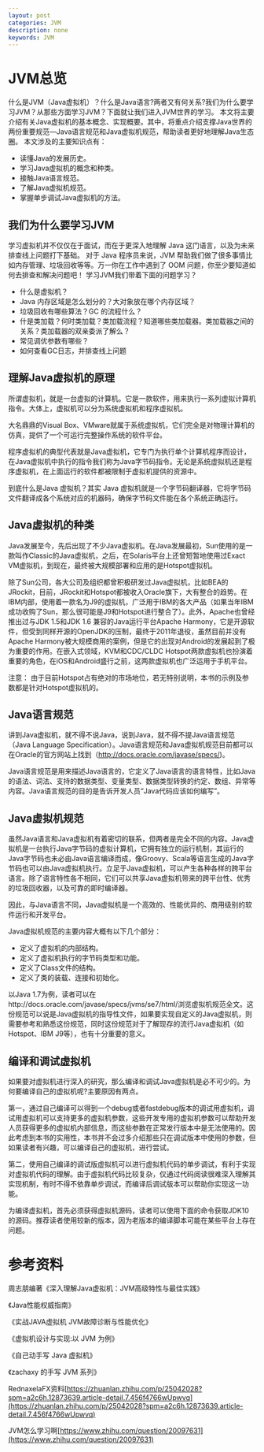 ```yaml
---
layout: post
categories: JVM
description: none
keywords: JVM
---
```

# JVM总览
什么是JVM（Java虚拟机）？什么是Java语言?两者又有何关系?我们为什么要学习JVM？从那些方面学习JVM？下面就让我们进入JVM世界的学习。
本文将主要介绍有关Java虚拟机的基本概念、实现概要。其中，将重点介绍支撑Java世界的两份重要规范—Java语言规范和Java虚拟机规范，帮助读者更好地理解Java生态圈。
本文涉及的主要知识点有：
- 读懂Java的发展历史。
- 学习Java虚拟机的概念和种类。
- 接触Java语言规范。
- 了解Java虚拟机规范。
- 掌握单步调试Java虚拟机的方法。

## 我们为什么要学习JVM
学习虚拟机并不仅仅在于面试，而在于更深入地理解 Java 这门语言，以及为未来排查线上问题打下基础。
对于 Java 程序员来说，JVM 帮助我们做了很多事情比如内存管理、垃圾回收等等。万一你在工作中遇到了 OOM 问题，你至少要知道如何去排查和解决问题吧！
学习JVM我们带着下面的问题学习？
- 什么是虚拟机？
- Java 内存区域是怎么划分的？大对象放在哪个内存区域？
- 垃圾回收有哪些算法？GC 的流程什么？
- 什是类加载？何时类加载？类加载流程？知道哪些类加载器。类加载器之间的关系？类加载器的双亲委派了解么？ 
- 常见调优参数有哪些？
- 如何查看GC日志，并排查线上问题

## 理解Java虚拟机的原理
所谓虚拟机，就是一台虚拟的计算机。它是一款软件，用来执行一系列虚拟计算机指令。大体上，虚拟机可以分为系统虚拟机和程序虚拟机。

大名鼎鼎的Visual Box、VMware就属于系统虚拟机，它们完全是对物理计算机的仿真，提供了一个可运行完整操作系统的软件平台。

程序虚拟机的典型代表就是Java虚拟机，它专门为执行单个计算机程序而设计，在Java虚拟机中执行的指令我们称为Java字节码指令。无论是系统虚拟机还是程序虚拟机，在上面运行的软件都被限制于虚拟机提供的资源中。

到底什么是Java 虚拟机？其实 Java 虚拟机就是一个字节码翻译器，它将字节码文件翻译成各个系统对应的机器码，确保字节码文件能在各个系统正确运行。

## Java虚拟机的种类
Java发展至今，先后出现了不少Java虚拟机。在Java发展最初，Sun使用的是一款叫作Classic的Java虚拟机，之后，在Solaris平台上还曾短暂地使用过Exact VM虚拟机，到现在，最终被大规模部署和应用的是Hotspot虚拟机。

除了Sun公司，各大公司及组织都曾积极研发过Java虚拟机，比如BEA的JRockit，目前，JRockit和Hotspot都被收入Oracle旗下，大有整合的趋势。在IBM内部，使用着一款名为J9的虚拟机，广泛用于IBM的各大产品（如果当年IBM成功收购了Sun，那么很可能是J9和Hotspot进行整合了）。此外，Apache也曾经推出过与JDK 1.5和JDK 1.6 兼容的Java运行平台Apache Harmony，它是开源软件，但受到同样开源的OpenJDK的压制，最终于2011年退役，虽然目前并没有Apache Harmony被大规模商用的案例，但是它的出现对Android的发展起到了极为重要的作用。在嵌入式领域，KVM和CDC/CLDC Hotspot两款虚拟机也扮演着重要的角色，在iOS和Android盛行之前，这两款虚拟机也广泛运用于手机平台。

注意： 由于目前Hotspot占有绝对的市场地位，若无特别说明，本书的示例及参数都是针对Hotspot虚拟机的。

## Java语言规范
讲到Java虚拟机，就不得不说Java，说到Java，就不得不提Java语言规范（Java Language Specification）。Java语言规范和Java虚拟机规范目前都可以在Oracle的官方网站上找到（http://docs.oracle.com/javase/specs/)。

Java语言规范是用来描述Java语言的，它定义了Java语言的语言特性，比如Java的语法、词法、支持的数据类型、变量类型、数据类型转换的约定、数组、异常等内容。Java语言规范的目的是告诉开发人员“Java代码应该如何编写”。

## Java虚拟机规范
虽然Java语言和Java虚拟机有着密切的联系，但两者是完全不同的内容。Java虚拟机是一台执行Java字节码的虚拟计算机，它拥有独立的运行机制，其运行的Java字节码也未必由Java语言编译而成，像Groovy、Scala等语言生成的Java字节码也可以由Java虚拟机执行。立足于Java虚拟机，可以产生各种各样的跨平台语言。除了语言特性各不相同，它们可以共享Java虚拟机带来的跨平台性、优秀的垃圾回收器，以及可靠的即时编译器。

因此，与Java语言不同，Java虚拟机是一个高效的、性能优异的、商用级别的软件运行和开发平台。

Java虚拟机规范的主要内容大概有以下几个部分：
- 定义了虚拟机的内部结构。
- 定义了虚拟机执行的字节码类型和功能。
- 定义了Class文件的结构。
- 定义了类的装载、连接和初始化。

以Java 1.7为例，读者可以在http://docs.oracle.com/javase/specs/jvms/se7/html/浏览虚拟机规范全文。这份规范可以说是Java虚拟机的指导性文件，如果要实现自定义的Java虚拟机，则需要参考和熟悉这份规范，同时这份规范对于了解现存的流行Java虚拟机（如Hotspot、IBM J9等），也有十分重要的意义。

## 编译和调试虚拟机
如果要对虚拟机进行深入的研究，那么编译和调试Java虚拟机是必不可少的。为何要编译自己的虚拟机呢?主要原因有两点。

第一，通过自己编译可以得到一个debug或者fastdebug版本的调试用虚拟机，调试用虚拟机可以支持更多的虚拟机参数，这些开发专用的虚拟机参数可以帮助开发人员获得更多的虚拟机内部信息，而这些参数在正常发行版本中是无法使用的。因此考虑到本书的实用性，本书并不会过多介绍那些只在调试版本中使用的参数，但如果读者有兴趣，可以编译自己的虚拟机，进行尝试。

第二，使用自己编译的调试版虚拟机可以进行虚拟机代码的单步调试，有利于实现对虚拟机代码的理解。由于虚拟机代码比较复杂，仅通过代码阅读很难深入理解其实现机制，有时不得不依靠单步调试，而编译后调试版本可以帮助你实现这一功能。

为编译虚拟机，首先必须获得虚拟机源码，读者可以使用下面的命令获取JDK10的源码。推荐读者使用较新的版本，因为老版本的编译脚本可能在某些平台上存在问题。


# 参考资料
周志朋编著《深入理解Java虚拟机：JVM高级特性与最佳实践》

《Java性能权威指南》

《实战JAVA虚拟机 JVM故障诊断与性能优化》

《虚拟机设计与实现:以 JVM 为例》

《自己动手写 Java 虚拟机》

《zachaxy 的手写 JVM 系列》

RednaxelaFX资料[https://zhuanlan.zhihu.com/p/25042028?spm=a2c6h.12873639.article-detail.7.456f4766wUpwvq](https://zhuanlan.zhihu.com/p/25042028?spm=a2c6h.12873639.article-detail.7.456f4766wUpwvq)

JVM怎么学习啊[https://www.zhihu.com/question/20097631](https://www.zhihu.com/question/20097631)